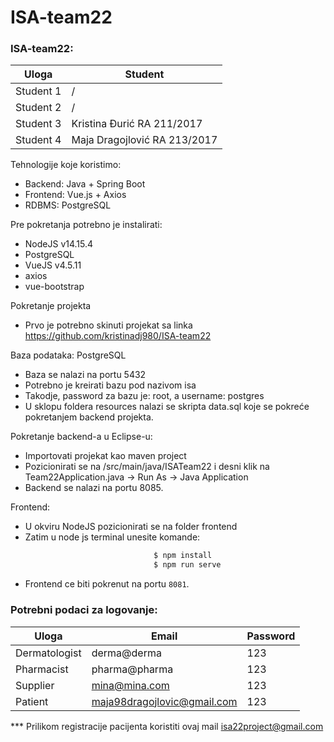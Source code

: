 # ISA-team22

### ISA-team22:
| Uloga  | Student |
| ------ | ------- |
| Student 1 | / | 
| Student 2 | / | 
| Student 3 | Kristina Đurić RA 211/2017|
| Student 4 | Maja Dragojlović RA 213/2017|

Tehnologije koje koristimo:<br />
  - Backend: Java + Spring Boot<br />
  - Frontend: Vue.js + Axios<br />
  - RDBMS: PostgreSQL<br />

Pre pokretanja potrebno je instalirati:<br />
  - NodeJS v14.15.4<br />
  - PostgreSQL<br />
  - VueJS v4.5.11<br />
  - axios<br />
  - vue-bootstrap<br />

Pokretanje projekta<br />
  - Prvo je potrebno skinuti projekat sa linka https://github.com/kristinadj980/ISA-team22<br />

Baza podataka: PostgreSQL
  - Baza se nalazi na portu 5432
  - Potrebno je kreirati bazu pod nazivom isa
  - Takodje, password za bazu je: root, a username: postgres
  - U sklopu foldera resources nalazi se skripta data.sql koje se pokreće pokretanjem backend projekta.
    
Pokretanje backend-a u Eclipse-u:
  - Importovati projekat kao maven project
  - Pozicionirati se na /src/main/java/ISATeam22 i desni klik na Team22Application.java -> Run As -> Java Application 
  - Backend se nalazi na portu 8085.

Frontend:
  - U okviru NodeJS pozicionirati se na folder frontend
  - Zatim u node js terminal unesite komande:
```sh
                                $ npm install
                                $ npm run serve
```

- Frontend ce biti pokrenut na portu `8081`. 

### Potrebni podaci za logovanje:
| Uloga  | Email  | Password |
| ------ | ------ | -------- |
| Dermatologist |derma@derma| 123 |
| Pharmacist | pharma@pharma | 123 |
| Supplier | mina@mina.com| 123 |
| Patient | maja98dragojlovic@gmail.com| 123 |
*** Prilikom registracije pacijenta koristiti ovaj mail isa22project@gmail.com